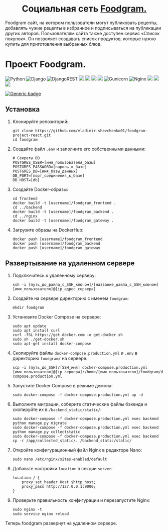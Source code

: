 <h1 align="center">Социальная сеть <a href="https://foodgram23-64.ddns.net/" target="_blank">Foodgram.</a></h1>

  Foodgram сайт, на котором пользователи могут публиковать рецепты, добавлять чужие рецепты в избранное и подписываться на публикации других авторов. Пользователям сайта также доступен сервис «Список покупок». Он позволяет  создавать список продуктов, которые нужно купить для приготовления выбранных блюд.

# Проект Foodgram.
![Python](https://img.shields.io/badge/python-3670A0?style=for-the-badge&logo=python&logoColor=ffdd54)
![Django](https://img.shields.io/badge/django-%23092E20.svg?style=for-the-badge&logo=django&logoColor=white)
![DjangoREST](https://img.shields.io/badge/DJANGO-REST-ff1709?style=for-the-badge&logo=django&logoColor=white&color=ff1709&labelColor=gray)
<img src ="https://img.shields.io/badge/postgres-%23316192.svg?&style=for-the-badge&logo=postgresql&logoColor=white"/>
<img src="https://img.shields.io/badge/node.js%20-%2343853D.svg?&style=for-the-badge&logo=node.js&logoColor=white"/>
<img src="https://img.shields.io/badge/react%20-%2320232a.svg?&style=for-the-badge&logo=react&logoColor=%2361DAFB"/>
<img src="https://img.shields.io/badge/docker%20-%230db7ed.svg?&style=for-the-badge&logo=docker&logoColor=white"/>
![Gunicorn](https://img.shields.io/badge/gunicorn-%298729.svg?style=for-the-badge&logo=gunicorn&logoColor=white)
![Nginx](https://img.shields.io/badge/nginx-%23009639.svg?style=for-the-badge&logo=nginx&logoColor=white)
<img src="https://img.shields.io/badge/git%20-%23F05033.svg?&style=for-the-badge&logo=git&logoColor=white"/>
<img src="https://img.shields.io/badge/github%20-%23121011.svg?&style=for-the-badge&logo=github&logoColor=white"/>
<img src="https://img.shields.io/badge/github%20actions%20-%232671E5.svg?&style=for-the-badge&logo=github%20actions&logoColor=white"/>

[![Generic badge](https://img.shields.io/badge/TELEGRAM-notification-blue.svg)](https://telegram.org/)

## Установка

1. Клонируйте репозиторий:
   ```
   git clone https://github.com/vladimir-shevchenko01/foodgram-project-react.git
   cd foodgram
   ```

2. Создайте файл `.env` и заполните его собственными данными:
   ```
   # Секреты DB
   POSTGRES_USER=[имя_пользователя_базы]
   POSTGRES_PASSWORD=[пароль_к_базе]
   POSTGRES_DB=[имя_базы_данных]
   DB_PORT=[порт_соединения_к_базе]
   DB_HOST=[db]
   ```

3. Создайте Docker-образы:
   ```
   cd frontend
   docker build -t [username]/foodgram_frontend .
   cd ../backend
   docker build -t [username]/foodgram_backend .
   cd ../nginx
   docker build -t [username]/foodgram_gateway . 
   ```

4. Загрузите образы на DockerHub:
   ```
   docker push [username]/foodgram_frontend
   docker push [username]/foodgram_backend
   docker push [username]/foodgram_gateway
   ```

## Развертывание на удаленном сервере

1. Подключитесь к удаленному серверу:
   ```
   ssh -i [путь_до_файла_с_SSH_ключом]/[название_файла_с_SSH_ключом] [имя_пользователя]@[ip_адрес_сервера]
   ```

2. Создайте на сервере директорию с именем `foodgram`:
   ```
   mkdir foodgram
   ```

3. Установите Docker Compose на сервере:
   ```
   sudo apt update
   sudo apt install curl
   curl -fSL https://get.docker.com -o get-docker.sh
   sudo sh ./get-docker.sh
   sudo apt-get install docker-compose
   ```

4. Скопируйте файлы `docker-compose.production.yml` и `.env` в директорию `foodgram/` на сервере:
   ```
   scp -i [путь_до_SSH]/[SSH_имя] docker-compose.production.yml [имя_пользователя]@[ip_сервера]:/home/[имя_пользователя]/foodgram/docker-compose.production.yml
   ```

5. Запустите Docker Compose в режиме демона:
   ```
   sudo docker-compose -f docker-compose.production.yml up -d
   ```

6. Выполните миграции, соберите статические файлы бэкенда и скопируйте их в `/backend_static/static/`:
   ```
   sudo docker-compose -f docker-compose.production.yml exec backend python manage.py migrate
   sudo docker-compose -f docker-compose.production.yml exec backend python manage.py collectstatic
   sudo docker-compose -f docker-compose.production.yml exec backend cp -r /app/collected_static/. /backend_static/static/
   ```

7. Откройте конфигурационный файл Nginx в редакторе Nano:
   ```
   sudo nano /etc/nginx/sites-enabled/default
   ```

8. Добавьте настройки `location` в секции `server`:
   ```
   location / {
       proxy_set_header Host $http_host;
       proxy_pass http://127.0.0.1:9000;
   }
   ```

9. Проверьте правильность конфигурации и перезапустите Nginx:
   ```
   sudo nginx -t
   sudo service nginx reload
   ```

Теперь foodgram развернут на удаленном сервере.